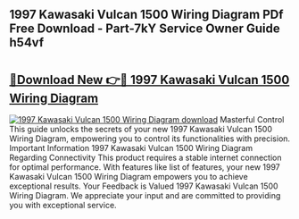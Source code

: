 ## 1997 Kawasaki Vulcan 1500 Wiring Diagram PDf Free Download - Part-7kY Service Owner Guide h54vf

# <h2><a href="http://dfmo9co.blite.top/?on=1997+Kawasaki+Vulcan+1500+Wiring+Diagram">🔗Download New 👉🔴 1997 Kawasaki Vulcan 1500 Wiring Diagram</a></h2>

[![1997 Kawasaki Vulcan 1500 Wiring Diagram download](https://i.imgur.com/lujVjoI.png)](http://dfmo9co.blite.top/?on=1997+Kawasaki+Vulcan+1500+Wiring+Diagram)
Masterful Control This guide unlocks the secrets of your new 1997 Kawasaki Vulcan 1500 Wiring Diagram, empowering you to control its functionalities with precision. Important Information 1997 Kawasaki Vulcan 1500 Wiring Diagram Regarding Connectivity This product requires a stable internet connection for optimal performance. With features like list of features, your new 1997 Kawasaki Vulcan 1500 Wiring Diagram empowers you to achieve exceptional results. Your Feedback is Valued 1997 Kawasaki Vulcan 1500 Wiring Diagram. We appreciate your input and are committed to providing you with exceptional service.
